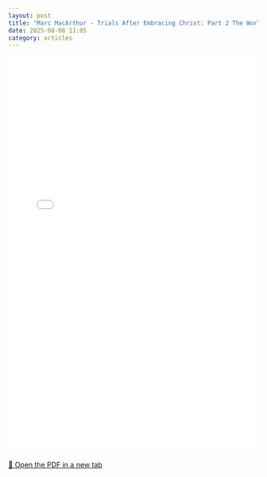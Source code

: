 ```yaml
---
layout: post
title: "Marc MacArthur - Trials After Embracing Christ: Part 2 The World a Subtle Threat to Our Faith"
date: 2025-08-08 11:05
category: articles
---
```


<iframe 
    src="{{ '/assets/articles/Marc-MacArthur/Marc-MacArthur-Trials-After-Embracing-Christ-Part-2-The-World-a-Subtle-Threat-to-Our-Faith.pdf' | relative_url }}" 
    width="100%" 
    height="800px" 
    style="border: none;">
</iframe>

<p>
    <a href="{{ '/assets/articles/Marc-MacArthur/Marc-MacArthur-Trials-After-Embracing-Christ-Part-2-The-World-a-Subtle-Threat-to-Our-Faith.pdf' | relative_url }}" target="_blank">
        📄 Open the PDF in a new tab
    </a>
</p>
